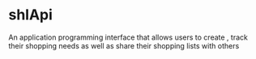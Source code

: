 # shlApi
An application programming interface that allows users to create , track their shopping needs as well as share their shopping lists with others
